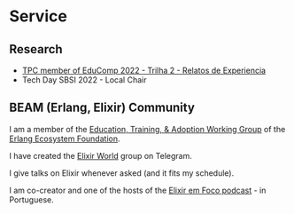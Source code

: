 # Service 


## Research

- [TPC member of EduComp 2022 - Trilha 2 - Relatos de Experiencia](https://www.educompbrasil.org/simposio/2022/)
- Tech Day SBSI 2022 - Local Chair


## BEAM (Erlang, Elixir) Community

I am a member of the [Education, Training, & Adoption Working Group](https://erlef.org/wg/education) of the [Erlang Ecosystem Foundation](https://erlef.org/).

I have created the [Elixir World](http://t.ne/elixir_world) group on Telegram.

I give talks on Elixir whenever asked (and it fits my schedule).

I am co-creator and one of the hosts of the [Elixir em Foco podcast](https://anchor.fm/elixiremfoco/) - in Portuguese.
